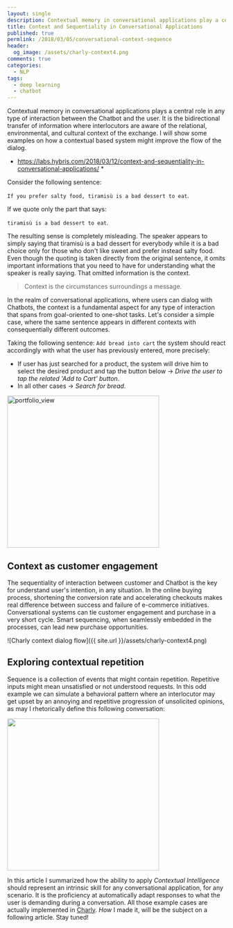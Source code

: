 ```yaml
---
layout: single
description: Contextual memory in conversational applications play a central role in any type of interaction between two parties, the Chatbot and the user. Here some example on how a contextual based system might improve the communication on some basic scenarios.
title: Context and Sequentiality in Conversational Applications
published: true
permlink: /2018/03/05/conversational-context-sequence
header:
  og_image: /assets/charly-context4.png
comments: true
categories:
  - NLP
tags:
  - deep learning
  - chatbot
---
```


Contextual memory in conversational applications plays a central role in any type of interaction between the Chatbot and the user. It is the bidirectional transfer of information where interlocutors are aware of the relational, environmental, and cultural context of the exchange. I will show some examples on how a contextual based system might improve the flow of the dialog.

* https://labs.hybris.com/2018/03/12/context-and-sequentiality-in-conversational-applications/ *

Consider the following sentence:

`If you prefer salty food, tiramisù is a bad dessert to eat`.

If we quote only the part that says:

`tiramisù is a bad dessert to eat`.

The resulting sense is completely misleading.
The speaker appears to simply saying that tiramisù is a bad dessert for everybody while it is a bad choice only for those who don't like sweet and prefer instead salty food.
Even though the quoting is taken directly from the original sentence, it omits important informations that you need to have for understanding what the speaker is really saying. That omitted information is the context.
>Context is the circumstances surroundings a message.

In the realm of conversational applications, where users can dialog with Chatbots, the context is a fundamental aspect for any type of interaction that spans from goal-oriented to one-shot tasks.
Let's consider a simple case, where the same sentence appears in different contexts with consequentially different outcomes.

Taking the following sentence: `Add bread into cart` the system should react accordingly with what the user has previously entered, more precisely:

- If user has just searched for a product, the system will drive him to select the desired product and tap the button below &rarr; *Drive the user to tap the related 'Add to Cart' button*.
- In all other cases &rarr; *Search for bread*.

<img width="350" alt="portfolio_view" src="{{ site.url }}/assets/charly-context.png">

## Context as customer engagement

The sequentiality of interaction between customer and Chatbot is the key for understand user's intention, in any situation. In the online buying process, shortening the conversion rate and accelerating checkouts makes real difference between success and failure of e-commerce initiatives.
Conversational systems can tie customer engagement and purchase in a very short cycle. Smart sequencing, when seamlessly embedded in the processes, can lead new purchase opportunities.

![Charly context dialog flow]({{ site.url }}/assets/charly-context4.png)

## Exploring contextual repetition

Sequence is a collection of events that might contain repetition. Repetitive inputs might mean unsatisfied or not understood requests. In this odd example we can simulate a behavioral pattern where an interlocutor may get upset by an annoying and repetitive progression of unsolicited opinions, as may I rhetorically define this following conversation:

<img width="350" src="{{ site.url }}/assets/charly-context5.png"/>

In this article I summarized how the ability to apply _Contextual Intelligence_ should represent an intrinsic skill for any conversational application, for any scenario. It is the proficiency at automatically adapt responses to what the user is demanding during a conversation.
All those example cases are actually implemented in [Charly](https://charly.hybris.com). _How_ I made it, will be the subject on a following article. Stay tuned!

